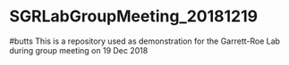 # SGRLabGroupMeeting_20181219
#butts
This is a repository used as demonstration for the Garrett-Roe Lab during group meeting on 19 Dec 2018
